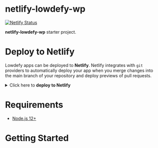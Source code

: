 # netlify-lowdefy-wp

[![Netlify Status](https://api.netlify.com/api/v1/badges/8446944d-d95a-4280-88d2-cd554e733054/deploy-status)](https://app.netlify.com/sites/wp-lowdefy/deploys)

**netlify-lowdefy-wp** starter project.

# Deploy to Netlify

Lowdefy apps can be deployed to **Netlify**. Netlify integrates with `git` providers to automatically deploy your app when you merge changes into the main branch of your repository and deploy previews of pull requests.

<details>
    <summary>Click here to <strong>deploy to Netlify</strong></summary>

**Step 1**

Your project will need to be hosted as a **GitHub** repository.

**Step 2**

Link your GitHub project to Netlify.

* Once logged in to Netlify, click the "**New site from git**" button.
* Choose GitHub, and authorize Netlify to access your repositories.
* Select your repository.
If your repository isn't found, click "**Configure Netlify on Github**", and give Netlify access to your repository.

**Step 3**

Configure your Netlify deployment.

* Set your build command to `npx lowdefy@3 build-netlify`.
* Set your publish directory to `.lowdefy/publish`.

**Step 4**

Configure the Lowdefy server.

* Click the "**Advanced build settings**" button.
* Set the functions directory to `.lowdefy/functions`.

**Step 5**

Deploy your site.

* Click "Deploy site"
On the "**Site overview**" tab you will find your site url.

**Step 6**

* To set Lowdefy secrets, go to "**Site settings**", then "**Build and deploy**" in the left menu. 
* Scroll down and select "**Edit variables**" in the "**Environment**" section. Here you can set the `LOWDEFY_SECRET_` environment variables.
</details>

# Requirements

* [Node.js 12+](https://nodejs.org/en/download/)

# Getting Started

